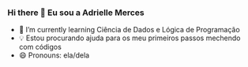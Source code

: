 ### Hi there 👋  Eu sou a Adrielle Merces

- 🌱 I’m currently learning  Ciência de Dados e Lógica de Programação
-  💡 Estou procurando ajuda para os meu primeiros passos mechendo com códigos
- 😄 Pronouns: ela/dela
